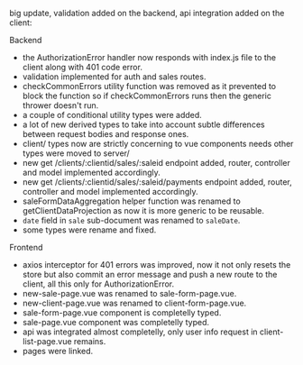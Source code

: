 big update, validation added on the backend, api integration added on the client:

Backend
* the AuthorizationError handler now responds with index.js file to the client along with 401 code error.
* validation implemented for auth and sales routes.
* checkCommonErrors utility function was removed as it prevented to block the function so if checkCommonErrors runs then the generic thrower doesn't run.
* a couple of conditional utility types were added.
* a lot of new derived types to take into account subtle differences between request bodies and response ones.
* client/ types now are strictly concerning to vue components needs other types were moved to server/
* new get /clients/:clientid/sales/:saleid endpoint added, router, controller and model implemented accordingly.
* new get /clients/:clientid/sales/:saleid/payments endpoint added, router, controller and model implemented accordingly.
* saleFormDataAggregation helper function was renamed to getClientDataProjection as now it is more generic to be reusable.
* `date` field in `sale` sub-document was renamed to `saleDate`.
* some types were rename and fixed.

Frontend
* axios interceptor for 401 errors was improved, now it not only resets the store but also commit an error message and push a new route to the client, all this only for AuthorizationError.
* new-sale-page.vue was renamed to sale-form-page.vue.
* new-client-page.vue was renamed to client-form-page.vue.
* sale-form-page.vue component is completelly typed.
* sale-page.vue component was completelly typed.
* api was integrated almost completelly, only user info request in client-list-page.vue remains.
* pages were linked.
